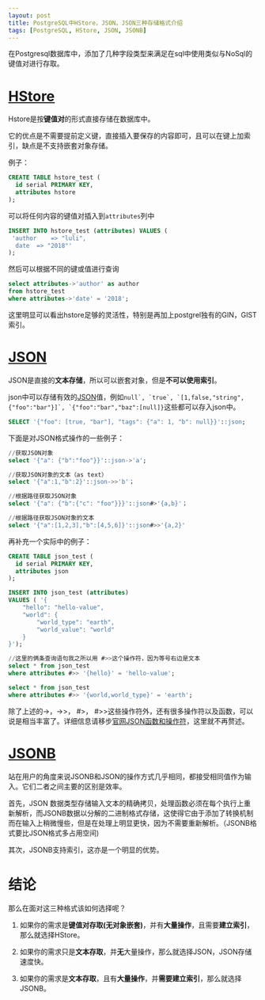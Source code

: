 ```yaml
---
layout: post
title: PostgreSQL中HStore，JSON，JSON三种存储格式介绍
tags: [PostgreSQL, HStore, JSON, JSONB]
---
```



在Postgresql数据库中，添加了几种字段类型来满足在sql中使用类似与NoSql的键值对进行存取。

# [HStore](https://www.postgresql.org/docs/9.3/static/hstore.html)

Hstore是按**键值对**的形式直接存储在数据库中。

它的优点是不需要提前定义键，直接插入要保存的内容即可，且可以在键上加索引，缺点是不支持嵌套对象存储。

例子：

``` sql
CREATE TABLE hstore_test (
  id serial PRIMARY KEY,
  attributes hstore
);
```

可以将任何内容的键值对插入到`attributes`列中

``` sql
INSERT INTO hstore_test (attributes) VALUES (
 'author    => "luli",
  date  => "2018"'
);
```

然后可以根据不同的键或值进行查询

``` sql
select attributes->'author' as author 
from hstore_test 
where attributes->'date' = '2018'; 
```

这里明显可以看出hstore足够的灵活性，特别是再加上postgrel独有的GIN，GIST索引。

# [JSON](https://www.postgresql.org/docs/9.6/static/datatype-json.html)

JSON是直接的**文本存储**，所以可以嵌套对象，但是**不可以使用索引**。

json中可以存储有效的[JSON](http://json.org/)值，例如``null`, `true`, `[1,false,"string",{"foo":"bar"}]`, `{"foo":"bar","baz":[null]}``这些都可以存入json中。

``` sql
SELECT '{"foo": [true, "bar"], "tags": {"a": 1, "b": null}}'::json;
```

下面是对JSON格式操作的一些例子：

``` sql
//获取JSON对象
select '{"a": {"b":"foo"}}'::json->'a';

//获取JSON对象的文本（as text）
select '{"a":1,"b":2}'::json->>'b'；

//根据路径获取JSON对象
select '{"a": {"b":{"c": "foo"}}}'::json#>'{a,b}'；

//根据路径获取JSON对象的文本
select '{"a":[1,2,3],"b":[4,5,6]}'::json#>>'{a,2}'
```

再补充一个实际中的例子：

``` sql
CREATE TABLE json_test (
  id serial PRIMARY KEY,
  attributes json
);

INSERT INTO json_test (attributes) 
VALUES ( '{
    "hello": "hello-value",
    "world": {
        "world_type": "earth",
        "world_value": "world"
    }
}');

//这里的俩条查询语句我之所以用 #>>这个操作符，因为等号右边是文本
select * from json_test
where attributes #>> '{hello}' = 'hello-value';

select * from json_test 
where attributes #>> '{world,world_type}' = 'earth';
```

除了上述的->，->>， #>， #>>这些操作符外，还有很多操作符以及函数，可以说是相当丰富了。详细信息请移步[官网JSON函数和操作符](https://www.postgresql.org/docs/current/static/functions-json.html)，这里就不再赘述。

# [JSONB](https://www.postgresql.org/docs/9.6/static/datatype-json.html)

站在用户的角度来说JSONB和JSON的操作方式几乎相同，都接受相同值作为输入。它们二者之间主要的区别是效率。

首先，JSON 数据类型存储输入文本的精确拷贝，处理函数必须在每个执行上重新解析，而JSONB数据以分解的二进制格式存储，这使得它由于添加了转换机制而在输入上稍微慢些，但是在处理上明显更快，因为不需要重新解析。（JSONB格式要比JSON格式多占用空间)

其次，JSONB支持索引，这亦是一个明显的优势。

# 结论

那么在面对这三种格式该如何选择呢？

1. 如果你的需求是**键值对存取(无对象嵌套)**，并有**大量操作**，且需要**建立索引**，那么就选择HStore。

2. 如果你的需求只是**文本存取**，并**无**大量操作，那么就选择JSON，JSON存储速度快。

3. 如果你的需求是**文本存取**，且有**大量操作**，并**需要建立索引**，那么就选择JSONB。







